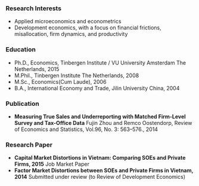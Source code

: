 ### Research Interests
+ Applied microeconomics and econometrics
+ Development economics, with a focus on financial frictions, misallocation, firm dynamics, and productivity

### Education
* Ph.D., Economics, Tinbergen Institute / VU University Amsterdam The Netherlands, 2015
* M.Phil., Tinbergen Institute The Netherlands, 2008
* M.Sc., Economics(Cum Laude), 2006
* B.A., International Economy and Trade, Jilin University China, 2004

### Publication
* **Measuring True Sales and Underreporting with Matched Firm-Level Survey and Tax-Office Data**
  Fujin Zhou and Remco Oostendorp, Review of Economics and Statistics, Vol.96, No. 3: 563–576., 2014

### Research Paper
* **Capital Market Distortions in Vietnam: Comparing SOEs and Private Firms, 2015**
Job Market Paper
* **Factor Market Distortions between SOEs and Private Firms in Vietnam, 2014**
Submitted under review (to Review of Development Economics) 
